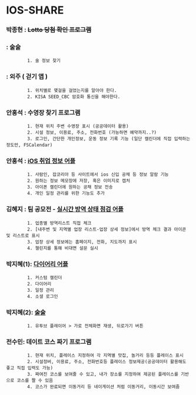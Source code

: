 # IOS-SHARE

### 박종현 : ~~Lotto 당첨 확인 프로그램~~
###       : 술술
            1. 술 정보 찾기 
###       : 외주 ( 걷기 앱 )
            1. 위치별로 몇걸을 걸었는지를 알아야 한다.
            2. KISA SEED_CBC 암호화 통신을 해야한다.


### 안홍석 : 수영장 찾기 프로그램
            1. 현재 위치 주변 수영장 표시 (공공데이터 활용)
            2. 시설 정보, 이용료, 주소, 전화번호 (가능하면 예약까지..?)
            3. 로그인, 간단한 개인정보, 운동 정보 기록 기능 (일단 캘린더에 직접 입력하는 정도만, FSCalendar)
            
### 안홍석 : [iOS 취업 정보 어플](https://github.com/hongsokan/career)
            1. 사람인, 잡코리아 등 사이트에서 ios 신입 공채 등 정보 알람 기능
            2. 원하는 정보 메모장에 저장, 혹은 이미지로 캡처
            3. 아이폰 캘린더에 원하는 공채 정보 전송
            4. 개인 일정 관리를 위한 기능도 추가

### 김혜지 : 팀 공모전 - [실시간 방역 상태 점검 어플]()
            1. 업종별 방역리스트 직접 체크
            2. [내주변 및 지역별 업장 리스트-업장 상세 정보]에서 방역 체크 결과 아이콘 및 리스트로 표시
            3. 업장 상세 정보에는 홈페이지, 전화, 지도까지 표시
            4. 챌린지를 통해 비대면 설문 실시
            
### 박지혜(1): [다이어리 어플]()
            1. 커스텀 캘린더 
            2. 다이어리 
            3. 일정 관리 
            4. 소셜 로그인 
            
### 박지혜(2): [술술]()  
            1. 유투브 플레이어 > 가로 전체화면 재생, 뒤로가기 버튼 
            
### 전수민: 데이트 코스 짜기 프로그램 
            1. 현재 위치, 플레이스 지정하여 각 지역별 맛집, 놀거리 등등 플레이스 표시 
            2. 시설정버, 이용료, 주소, 전화번호등 플레이스 정보제공(공공데이터 활용해도 좋고 직접 입력도 가능)
            3. 짜여진 코스를 보여줄 수 있고, 내가 장소를 지정하여 제공된 플레이스를 기반으로 코스를 짤 수 있음 
            4. 코스가 완료되면 이동거리 등 네이게이션 처럼 이동거리, 이동시간 보여줌 
            
